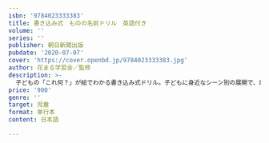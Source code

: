 ```yaml
---
isbn: '9784023333383'
title: 書き込み式　ものの名前ドリル　英語付き
volume: ''
series: ''
publisher: 朝日新聞出版
pubdate: '2020-07-07'
cover: 'https://cover.openbd.jp/9784023333383.jpg'
author: 花まる学習会／監修
description: >-
  子どもの「これ何？」が絵でわかる書き込み式ドリル。子どもに身近なシーン別の展開で、幼少時に身につけたい言葉を楽しく学習！ものの名前のほか、語源、活用、豆知識まで紹介。身近にありながら、大人でもなかなか知らないことばを英語付きで学べる。
price: '900'
genre: ''
target: 児童
format: 単行本
content: 日本語

---
```

